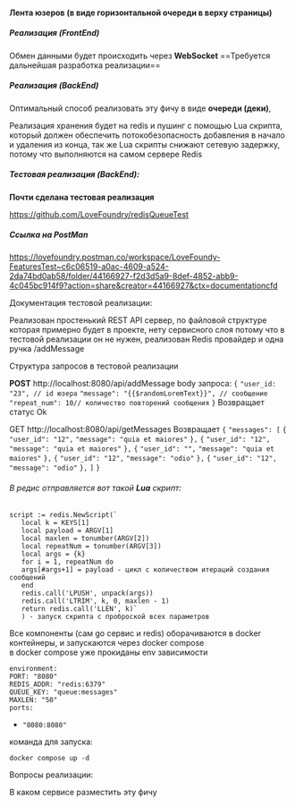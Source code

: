 
#### Лента юзеров (в виде горизонтальной очереди в верху страницы)


##### Реализация (FrontEnd)

Обмен данными будет происходить через **WebSocket**
==Требуется дальнейшая разработка реализации== 


##### Реализация (BackEnd)

Оптимальный способ реализовать эту фичу в виде **очереди (деки)**,

Реализация хранения будет на redis и пушинг с помощью Lua скрипта, который должен обеспечить потокобезопасность добавления в начало и удаления из конца, так же Lua скрипты снижают сетевую задержку, потому что выполняются на самом сервере Redis

##### Тестовая реализация (BackEnd):

**Почти сделана тестовая реализация** 

https://github.com/LoveFoundry/redisQueueTest

##### **Ссылка на PostMan**

https://lovefoundry.postman.co/workspace/LoveFoundy-FeaturesTest~c6c06519-a0ac-4609-a524-2da74bd0ab58/folder/44166927-f2d3d5a9-8def-4852-abb9-4c045bc914f9?action=share&creator=44166927&ctx=documentationcfd 

Документация тестовой реализации:

Реализован простенький REST API сервер, по файловой структуре которая примерно будет в проекте, нету сервисного слоя потому что в тестовой реализации он не нужен, реализован Redis провайдер и одна ручка /addMessage 

Структура запросов в тестовой реализации

**POST** http://localhost:8080/api/addMessage
body запроса:
`{`
`"user_id: "23", // id юзера`
`"message": "{{$randomLoremText}}", // сообщение`
`"repeat_num": 10// количество повторений сообщения`
`}`
Возвращает статус Ok

GET http://localhost:8080/api/getMessages
Возвращает
`{`
    `"messages": [`
        `{`
            `"user_id": "12",`
            `"message": "quia et maiores"`
        `},`
        `{`
            `"user_id": "12",`
            `"message": "quia et maiores"`
        `},`
        `{`
            `"user_id": "",`
            `"message": "quia et maiores"`
        `},`
        `{`
            `"user_id": "12",`
            `"message": "odio"`
        `},`
        `{`
            `"user_id": "12",`
            `"message": "odio"`
        `},`
    `]`
`}`
###### В редис отправляется вот такой **Lua** скрипт:

    script := redis.NewScript(`  
       local k = KEYS[1]
       local payload = ARGV[1]
       local maxlen = tonumber(ARGV[2])
	   local repeatNum = tonumber(ARGV[3])
	   local args = {k}
	   for i = 1, repeatNum do
	   args[#args+1] = payload - цикл с количеством итераций создания сообщений
	   end
	   redis.call('LPUSH', unpack(args))
	   redis.call('LTRIM', k, 0, maxlen - 1)
	   return redis.call('LLEN', k)`
	   ) - запуск скрипта с проброской всех параметров

Все компоненты (сам go сервис и redis) оборачиваются в docker контейнеры, и запускаются через docker compose  
в docker compose уже прокиданы env зависимости 

`environment:`  
  `PORT: "8080"`  
  `REDIS_ADDR: "redis:6379"`  
  `QUEUE_KEY: "queue:messages"`  
  `MAXLEN: "50"`  
`ports:`  
  - `"8080:8080"`


команда для запуска:

```
docker compose up -d
```


Вопросы реализации: 

В каком сервисе разместить эту фичу
 